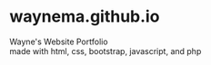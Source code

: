 # waynema.github.io
Wayne's Website Portfolio
<br>
made with html, css, bootstrap, javascript, and php
